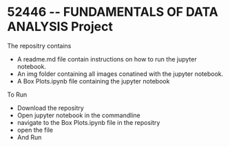 # 52446 -- FUNDAMENTALS OF DATA ANALYSIS  Project
The repositry contains
- A readme.md file contain instructions on how to run the jupyter notebook.
- An img folder containing all images conatined with the jupyter notebook.
- A Box Plots.ipynb file containing the jupyter notebook

To Run
- Download the repositry
- Open jupyter notebook in the commandline
- navigate to the Box Plots.ipynb file in the repositry
- open the file
- And Run